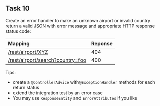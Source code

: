 Task 10
-------

Create an error handler to make an unknown airport or invalid country return a valid JSON with error message and appropriate HTTP response status code:



| Mapping | Reponse |
| :------ | :-------- |
| [/rest/airport/XYZ](http://localhost:8080/rest/airport/XYZ) | 404 |
| [/rest/airport/search?country=foo](http://localhost:8080/rest/airport/search?country=foo) | 400 |

Tips:

* create a `@ControllerAdvice` with`@ExceptionHandler` methods for each return status
* extend the integration test by an error case
* You may use `ResponseEntity` and `ErrorAttributes` if you like
